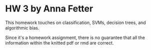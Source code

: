 # HW 3 by Anna Fetter

This homework touches on classification, SVMs, decision trees, and algorithmic bias.

Since it's a homework assignment, there is no guarantee that all the information within the knitted pdf or rmd are correct.
